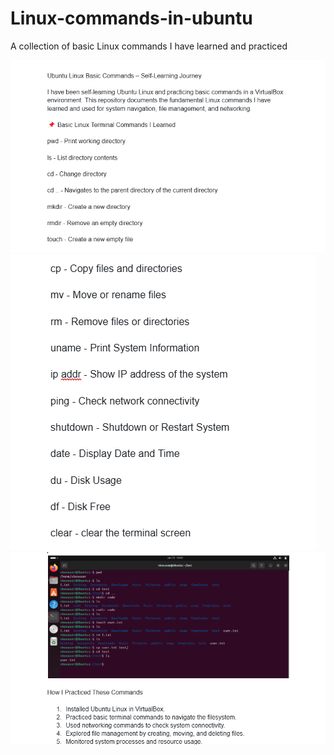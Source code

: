 # Linux-commands-in-ubuntu
A collection of basic Linux commands I have learned and practiced

![Image Description](https://github.com/YashJadhav9/Linux-commands-in-ubuntu/blob/eae4e30a173d0d79d5f1be09e5e5b0821bac8696/Screenshot%202025-01-31%20224752.png)
![Image Description](https://github.com/YashJadhav9/Linux-commands-in-ubuntu/blob/d2aa460306780ad30b421c9ebb123fa7351288d7/Screenshot%202025-01-31%20231401.png)
![Image Description](https://github.com/YashJadhav9/Linux-commands-in-ubuntu/blob/3f5054e7531d2ee58a553f2d26098ae45d1b8c12/Screenshot%202025-01-31%20225603.png)
